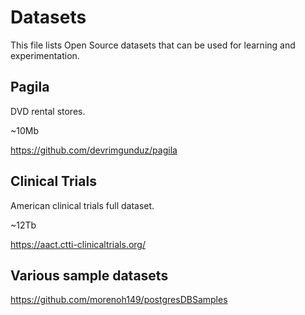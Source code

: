 # Datasets

This file lists Open Source datasets that can be used for learning and experimentation.

## Pagila

DVD rental stores.

~10Mb

https://github.com/devrimgunduz/pagila

## Clinical Trials

American clinical trials full dataset.

~12Tb

https://aact.ctti-clinicaltrials.org/

## Various sample datasets

https://github.com/morenoh149/postgresDBSamples
